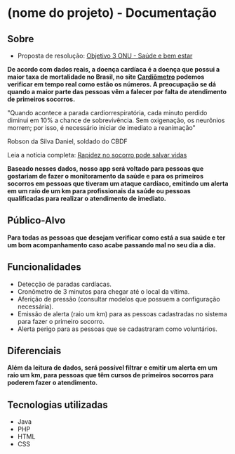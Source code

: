 # **(nome do projeto) - Documentação**

## Sobre

* Proposta de resolução: [Objetivo 3 ONU - Saúde e bem estar](https://brasil.un.org/pt-br/sdgs/3)

**De acordo com dados reais, a doença cardíaca é a doença que possui a maior taxa de mortalidade no Brasil, no site [Cardiômetro](http://www.cardiometro.com.br/) podemos verificar em tempo real como estão os números. A preocupação se dá quando a maior parte das pessoas vêm a falecer por falta de atendimento de primeiros socorros.**

"Quando acontece a parada cardiorrespiratória, cada minuto perdido diminui em 10% a chance de sobrevivência. Sem oxigenação, os neurônios morrem; por isso, é necessário iniciar de imediato a reanimação"

Robson da Silva Daniel, soldado do CBDF

Leia a notícia completa: [Rapidez no socorro pode salvar vidas](https://www.correiobraziliense.com.br/app/noticia/ciencia-e-saude/2010/04/01/interna_ciencia_saude,183263/rapidez-no-socorro-pode-salvar-vidas.shtml)

**Baseado nesses dados, nosso app será voltado para pessoas que gostariam de fazer o monitoramento da saúde e para os primeiros socorros em pessoas que tiveram um ataque cardíaco, emitindo um alerta em um raio de um km para profissionais da saúde ou pessoas qualificadas para realizar o atendimento de imediato.**

## Público-Alvo

**Para todas as pessoas que desejam verificar como está a sua saúde e ter um bom acompanhamento caso acabe passando mal no seu dia a dia.**

## Funcionalidades

- Detecção de paradas cardíacas.
- Cronômetro de 3 minutos para chegar até o local da vítima.
- Aferição de pressão (consultar modelos que possuem a configuração necessária).
- Emissão de alerta (raio um km) para as pessoas cadastradas no sistema para fazer o primeiro socorro.
- Alerta perigo para as pessoas que se cadastraram como voluntários.

## Diferenciais

**Além da leitura de dados, será possível filtrar e emitir um alerta em um raio um km, para pessoas que têm cursos de primeiros socorros para poderem fazer o atendimento.**

## Tecnologias utilizadas

* Java
* PHP
* HTML
* CSS
